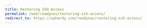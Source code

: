 ```yaml
---
title: Restoring SSH Access
permalink: /web/readynas/restoring-ssh-access/
redirect_to: https://sphardy.com/readynas/restoring-ssh-access/
---
```

